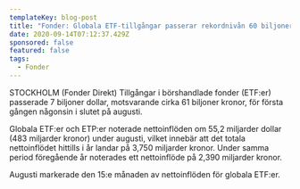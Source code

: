 ```yaml
---
templateKey: blog-post
title: "Fonder: Globala ETF-tillgångar passerar rekordnivån 60 biljoner"
date: 2020-09-14T07:12:37.429Z
sponsored: false
featured: false
tags:
  - Fonder
---
```

STOCKHOLM (Fonder Direkt) Tillgångar i börshandlade fonder (ETF:er) passerade 7 biljoner dollar, motsvarande cirka 61 biljoner kronor, för första gången någonsin i slutet på augusti.

Globala ETF:er och ETP:er noterade nettoinflöden om 55,2 miljarder dollar (483 miljarder kronor) under augusti, vilket innebär att det totala nettoinflödet hittills i år landar på 3,750 miljarder kronor. Under samma period föregående år noterades ett nettoinflöde på 2,390 miljarder kronor.

Augusti markerade den 15:e månaden av nettoinflöden för globala ETF:er.